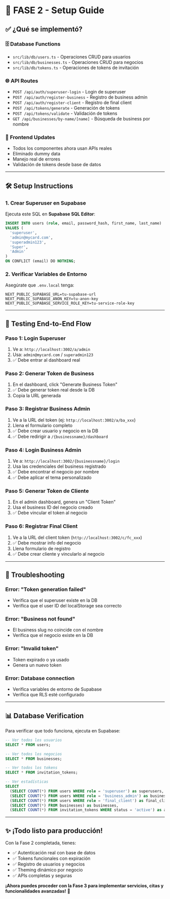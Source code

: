 # 🚀 FASE 2 - Setup Guide

## ✅ ¿Qué se implementó?

### 🗄️ **Database Functions**
- `src/lib/db/users.ts` - Operaciones CRUD para usuarios
- `src/lib/db/businesses.ts` - Operaciones CRUD para negocios
- `src/lib/db/tokens.ts` - Operaciones de tokens de invitación

### 🌐 **API Routes**
- `POST /api/auth/superuser-login` - Login de superuser
- `POST /api/auth/register-business` - Registro de business admin
- `POST /api/auth/register-client` - Registro de final client
- `POST /api/tokens/generate` - Generación de tokens
- `POST /api/tokens/validate` - Validación de tokens
- `GET /api/businesses/by-name/[name]` - Búsqueda de business por nombre

### 🔄 **Frontend Updates**
- Todos los componentes ahora usan APIs reales
- Eliminado dummy data
- Manejo real de errores
- Validación de tokens desde base de datos

---

## 🛠️ Setup Instructions

### 1. **Crear Superuser en Supabase**

Ejecuta este SQL en **Supabase SQL Editor**:

```sql
INSERT INTO users (role, email, password_hash, first_name, last_name)
VALUES (
  'superuser',
  'admin@mycard.com',
  'superadmin123',
  'Super',
  'Admin'
)
ON CONFLICT (email) DO NOTHING;
```

### 2. **Verificar Variables de Entorno**

Asegúrate que `.env.local` tenga:
```
NEXT_PUBLIC_SUPABASE_URL=tu-supabase-url
NEXT_PUBLIC_SUPABASE_ANON_KEY=tu-anon-key
NEXT_PUBLIC_SUPABASE_SERVICE_ROLE_KEY=tu-service-role-key
```

---

## 🧪 Testing End-to-End Flow

### **Paso 1: Login Superuser**
1. Ve a: `http://localhost:3002/a/admin`
2. Usa: `admin@mycard.com` / `superadmin123`
3. ✅ Debe entrar al dashboard real

### **Paso 2: Generar Token de Business**
1. En el dashboard, click "Generate Business Token"
2. ✅ Debe generar token real desde la DB
3. Copia la URL generada

### **Paso 3: Registrar Business Admin**
1. Ve a la URL del token (ej: `http://localhost:3002/a/ba_xxx`)
2. Llena el formulario completo
3. ✅ Debe crear usuario y negocio en la DB
4. ✅ Debe redirigir a `/{businessname}/dashboard`

### **Paso 4: Login Business Admin**
1. Ve a: `http://localhost:3002/{businessname}/login`
2. Usa las credenciales del business registrado
3. ✅ Debe encontrar el negocio por nombre
4. ✅ Debe aplicar el tema personalizado

### **Paso 5: Generar Token de Cliente**
1. En el admin dashboard, genera un "Client Token"
2. Usa el business ID del negocio creado
3. ✅ Debe vincular el token al negocio

### **Paso 6: Registrar Final Client**
1. Ve a la URL del client token (`http://localhost:3002/c/fc_xxx`)
2. ✅ Debe mostrar info del negocio
3. Llena formulario de registro
4. ✅ Debe crear cliente y vincularlo al negocio

---

## 🐛 Troubleshooting

### **Error: "Token generation failed"**
- Verifica que el superuser existe en la DB
- Verifica que el user ID del localStorage sea correcto

### **Error: "Business not found"**
- El business slug no coincide con el nombre
- Verifica que el negocio existe en la DB

### **Error: "Invalid token"**
- Token expirado o ya usado
- Genera un nuevo token

### **Error: Database connection**
- Verifica variables de entorno de Supabase
- Verifica que RLS esté configurado

---

## 📊 Database Verification

Para verificar que todo funciona, ejecuta en Supabase:

```sql
-- Ver todos los usuarios
SELECT * FROM users;

-- Ver todos los negocios
SELECT * FROM businesses;

-- Ver todos los tokens
SELECT * FROM invitation_tokens;

-- Ver estadísticas
SELECT
  (SELECT COUNT(*) FROM users WHERE role = 'superuser') as superusers,
  (SELECT COUNT(*) FROM users WHERE role = 'business_admin') as business_admins,
  (SELECT COUNT(*) FROM users WHERE role = 'final_client') as final_clients,
  (SELECT COUNT(*) FROM businesses) as businesses,
  (SELECT COUNT(*) FROM invitation_tokens WHERE status = 'active') as active_tokens;
```

---

## ✨ ¡Todo listo para producción!

Con la Fase 2 completada, tienes:
- ✅ Autenticación real con base de datos
- ✅ Tokens funcionales con expiración
- ✅ Registro de usuarios y negocios
- ✅ Theming dinámico por negocio
- ✅ APIs completas y seguras

**¡Ahora puedes proceder con la Fase 3 para implementar servicios, citas y funcionalidades avanzadas!** 🎉